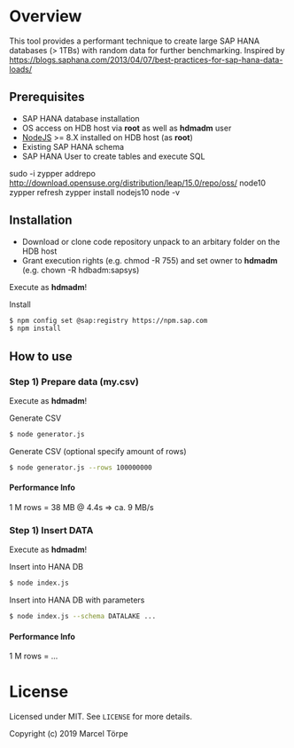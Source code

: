 # Overview

This tool provides a performant technique to create large SAP HANA databases (> 1TBs) with random data for further benchmarking.
Inspired by https://blogs.saphana.com/2013/04/07/best-practices-for-sap-hana-data-loads/

## Prerequisites

* SAP HANA database installation
* OS access on HDB host via **root** as well as **hdmadm** user
* [NodeJS](https://nodejs.org) >= 8.X installed on HDB host (as **root**)
* Existing SAP HANA schema
* SAP HANA User to create tables and execute SQL

sudo -i
zypper addrepo http://download.opensuse.org/distribution/leap/15.0/repo/oss/ node10
zypper refresh
zypper install nodejs10
node -v

## Installation

* Download or clone code repository unpack to an arbitary folder on the HDB host
* Grant execution rights (e.g. chmod -R <folder> 755) and set owner to **hdmadm** (e.g. chown -R <folder> hdbadm:sapsys)

Execute as **hdmadm**!

Install
```bash
$ npm config set @sap:registry https://npm.sap.com
$ npm install
```

## How to use

### Step 1) Prepare data (my.csv)

Execute as **hdmadm**!

Generate CSV
```bash
$ node generator.js
```

Generate CSV (optional specify amount of rows)
```bash
$ node generator.js --rows 100000000
```

#### Performance Info

1 M rows = 38 MB @ 4.4s => ca. 9 MB/s

### Step 1) Insert DATA

Execute as **hdmadm**!

Insert into HANA DB
```bash
$ node index.js
```

Insert into HANA DB with parameters
```bash
$ node index.js --schema DATALAKE ...
```

#### Performance Info

1 M rows = ...

# License

Licensed under MIT. See `LICENSE` for more details.

Copyright (c) 2019 Marcel Törpe